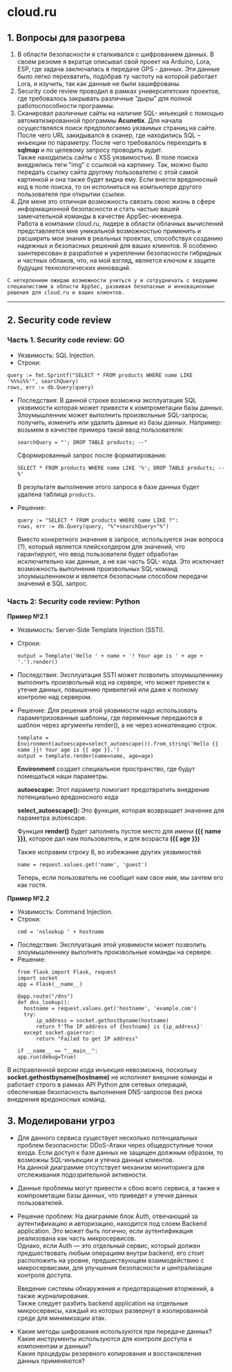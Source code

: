 # cloud.ru

## 1. Вопросы для разогрева</h1>
  1. В области безопасности я сталкивался с шифрованием данных. В своем резюме я вкратце описывал свой проект на Arduino, Lora, ESP, где задача заключалась в передаче GPS - данных. Эти данные было легко перехватить, подобрав   ту частоту на которой работает Lora, и изучить, так как данные не были зашифрованы.
  2. Security code review проводил в рамках университетских проектов, где требовалось закрывать различные “дыры” для полной работоспособности программы.
  3.	Сканировал различные сайты на наличие SQL- инъекций с помощью автоматизированной программы **Acunetix**. 
  Для начала осуществлялся поиск предпологаемо уязвимых страниц на сайте. После чего URL закидывался в сканер, где находились SQL – инъекции по параметру. После чего требовалось переходить в **sqlmap**  и по целевому запросу       проводить аудит.<br/>
  Также находились сайты с XSS уязвимостью. В поле поиска внедрялись теги "img" с ссылкой на картинку. Так,  можно было передать ссылку сайта другому пользователю с этой самой картинкой и она также будет видна ему. Если  внести вредоносный код в поле поиска, то он исполниться на компьютере другого пользователя при открытии ссылки.
  4. Для меня это отличная возможность связать свою жизнь в сфере информационной безопасности и стать частью вашей замечательной команды в качестве AppSec-инженера.<br/>
Работа в компании cloud.ru, лидере в области облачных вычислений представляется мне уникальной возможностью применить и расширить мои знания в реальных проектах, способствуя созданию надежных и безопасных решений для ваших клиентов. Я особенно заинтересован в разработке и укреплении безопасности гибридных и частных облаков, что, на мой взгляд, является ключом к защите будущих технологических инноваций. 

	С нетерпением ожидаю возможности учиться у и сотрудничать с ведущими специалистами в области AppSec, развивая безопасные и инновационные решения для cloud.ru и ваших клиентов.

---

## 2. Security code review

### Часть 1. Security code review: GO

 - Уязвимость: SQL Injection.
 - Строки:
```
query := fmt.Sprintf("SELECT * FROM products WHERE name LIKE '%%%s%%'", searchQuery)
rows, err := db.Query(query)
```
- Последствия: В данной строке возможна эксплуатация SQL уязвимости  которая может привести к компрометации базы данных. Злоумышленник может выполнить произвольные SQL-запросы, получить, изменить или удалить данные из   базы данных.
  Например: возьмем в качестве примера такой ввод пользователя:
  ```
  searchQuery = "'; DROP TABLE products; --"
  ```
  Сформированный запрос после форматирования:
  ```
  SELECT * FROM products WHERE name LIKE '%'; DROP TABLE products; --%'
  ```
  В результате выполнения этого запроса в базе данных будет удалена таблица `products`.

- Решение:
  ```
  query := "SELECT * FROM products WHERE name LIKE ?":
  rows, err := db.Query(query, "%"+searchQuery+"%")
  ```
  Вместо конкретного значения в запросе, используется знак вопроса (?), который является плейсхолдером для значений, что гарантируют, что ввод пользователя будет обработан исключительно как данные, а не как часть SQL-    кода. Это исключает возможность выполнения произвольных SQL-команд злоумышленником и является безопасным способом передачи значений в SQL запрос.

### Часть 2: Security code review: Python
  **Пример №2.1**
    
- Уязвимость: Server-Side Template Injection (SSTI).
- Строки:
    ```
    output = Template('Hello ' + name + '! Your age is ' + age + '.').render()
    ```
- Последствия: Эксплуатация SSTI может позволить злоумышленнику выполнить произвольный код на сервере, что может привести к утечке данных, повышению привилегий или даже к полному контролю над сервером.
- Решение: Для решения этой уязвимости надо использовать параметризованные шаблоны, где переменные передаются в шаблон через аргументы render(), а не через конкатенацию строк.
    ```
    template = Environment(autoescape=select_autoescape()).from_string('Hello {{ name }}! Your age is {{ age }}.')
    output = template.render(name=name, age=age)
    ```
    **Environment** создает специальное пространство, где будут помещаться наши параметры.

    **autoescape:** Этот параметр помогает предотвратить внедрение потенциально вредоносного кода

    **select_autoescape():** Это функция, которая возвращает значение для параметра autoescape.

    Функция **render()** будет заполнять пустое место для имени **({{ name }})**, которое дал нам пользователь, и для возраста **({{ age }})**

    Также исправим строку 8, во избежание других уязвимостей
    ```
    name = request.values.get('name', 'guest')
    ```
    Теперь, если пользователь не сообщит нам свое имя, мы зачтем его как гостя.


**Пример №2.2**
- Уязвимость: Command Injection.
- Строки:
  ```
  cmd = 'nslookup ' + hostname
  ```
- Последствия: Эксплуатация этой уязвимости может позволить злоумышленнику выполнять произвольные команды на сервере.
- Решение:
  ```
  from flask import Flask, request
  import socket
  app = Flask(__name__)

  @app.route("/dns")
  def dns_lookup():
    hostname = request.values.get('hostname', 'example.com') 
    try:
        ip_address = socket.gethostbyname(hostname)
        return f'The IP address of {hostname} is {ip_address}'
    except socket.gaierror:
        return "Failed to get IP address"
    
  if __name__ == "__main__":
  app.run(debug=True)
  ```

В исправленной версии кода инъекция невозможна, поскольку **socket.gethostbyname(hostname)** не исполняет внешние команды и работает строго в рамках API Python для сетевых операций, обеспечивая безопасность выполнения DNS-запросов без риска внедрения вредоносных команд.

## 3. Моделировани угроз

- Для данного сервиса существует несколько потенциальных проблем безопасности:
  DDoS-Атаки через общедоступные точки входа.
  Если доступ к базе данных не защищен должным образом, то возможны SQL-инъекции и утечка данных клиентов.<br/>
	На данной диаграмме отсутствует механизм мониторинга для отслеживания подозрительной активности.
- Данные проблемы могут привести к сбою всего сервиса, а также к компрометации базы данных, что приведет к утечке данных пользователей.
- Решение проблем: На диаграмме блок Auth, отвечающий за аутентификацию и авторизацию, находится под слоем Backend application. Это может быть логично, если аутентификация реализована как часть микросервисов.<br/>     Однако, если Auth — это отдельный сервис, который должен предшествовать любым операциям внутри backend, его стоит расположить на уровне, предшествующем взаимодействию с микросервисами, для улучшения безопасности и централизации контроля доступа.

  Введение системы обнаружения и предотвращения вторжений, а также журналирования.<br/>
  Также следует разбить backend application на отдельные микросервисы, каждый из которых развернут в изолированной среде для минимизации атак. 
- Какие методы шифрования используются при передаче данных? <br/>
Какие инструменты используются для контроля доступа к компонентам и данным? <br/>
Какие процедуры резервного копирования и восстановления данных применяются?

